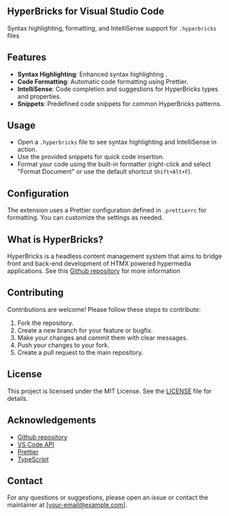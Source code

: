 ## HyperBricks for Visual Studio Code

Syntax highlighting, formatting, and IntelliSense support for `.hyperbricks` files

## Features

- **Syntax Highlighting**: Enhanced syntax highlighting .
- **Code Formatting**: Automatic code formatting using Prettier.
- **IntelliSense**: Code completion and suggestions for HyperBricks types and properties.
- **Snippets**: Predefined code snippets for common HyperBricks patterns.

## Usage

- Open a `.hyperbricks` file to see syntax highlighting and IntelliSense in action.
- Use the provided snippets for quick code insertion.
- Format your code using the built-in formatter (right-click and select "Format Document" or use the default shortcut `Shift+Alt+F`).

## Configuration

The extension uses a Prettier configuration defined in `.prettierrc` for formatting. You can customize the settings as needed.

## What is HyperBricks?

HyperBricks is a headless content management system that aims to bridge front and back-end development of HTMX powered hypermedia applications. See this [Github repository](https://github.com/hyperbricks/hyperbricks-vs-highlighting) for more information

## Contributing

Contributions are welcome! Please follow these steps to contribute:

1. Fork the repository.
2. Create a new branch for your feature or bugfix.
3. Make your changes and commit them with clear messages.
4. Push your changes to your fork.
5. Create a pull request to the main repository.

## License

This project is licensed under the MIT License. See the [LICENSE](LICENSE) file for details.

## Acknowledgements
- [Github repository](https://github.com/hyperbricks/hyperbricks-vs-highlighting)
- [VS Code API](https://code.visualstudio.com/api)
- [Prettier](https://prettier.io/)
- [TypeScript](https://www.typescriptlang.org/)

## Contact

For any questions or suggestions, please open an issue or contact the maintainer at [your-email@example.com].
